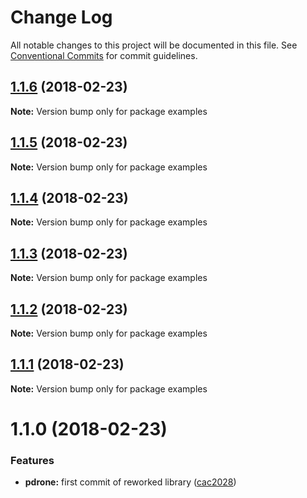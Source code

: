 # Change Log

All notable changes to this project will be documented in this file.
See [Conventional Commits](https://conventionalcommits.org) for commit guidelines.

<a name="1.1.6"></a>
## [1.1.6](https://github.com/algolia/pdrone/compare/examples@1.1.5...examples@1.1.6) (2018-02-23)




**Note:** Version bump only for package examples

<a name="1.1.5"></a>
## [1.1.5](https://github.com/algolia/pdrone/compare/examples@1.1.4...examples@1.1.5) (2018-02-23)




**Note:** Version bump only for package examples

<a name="1.1.4"></a>
## [1.1.4](https://github.com/algolia/pdrone/compare/examples@1.1.3...examples@1.1.4) (2018-02-23)




**Note:** Version bump only for package examples

<a name="1.1.3"></a>
## [1.1.3](https://github.com/algolia/pdrone/compare/examples@1.1.2...examples@1.1.3) (2018-02-23)




**Note:** Version bump only for package examples

<a name="1.1.2"></a>
## [1.1.2](https://github.com/algolia/pdrone/compare/examples@1.1.1...examples@1.1.2) (2018-02-23)




**Note:** Version bump only for package examples

<a name="1.1.1"></a>
## [1.1.1](https://github.com/algolia/pdrone/compare/examples@1.1.0...examples@1.1.1) (2018-02-23)




**Note:** Version bump only for package examples

<a name="1.1.0"></a>
# 1.1.0 (2018-02-23)


### Features

* **pdrone:** first commit of reworked library ([cac2028](https://github.com/algolia/pdrone/commit/cac2028))
